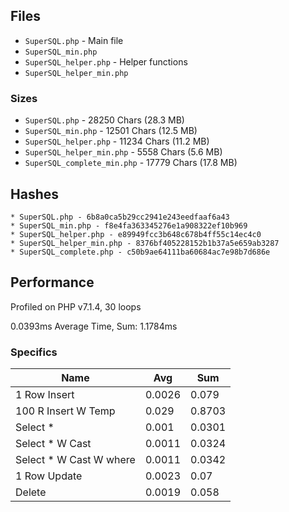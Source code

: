 ## Files

* `SuperSQL.php` - Main file
* `SuperSQL_min.php`
* `SuperSQL_helper.php` - Helper functions
* `SuperSQL_helper_min.php`

### Sizes

* `SuperSQL.php` - 28250 Chars (28.3 MB)
* `SuperSQL_min.php` - 12501 Chars (12.5 MB)
* `SuperSQL_helper.php` - 11234 Chars (11.2 MB)
* `SuperSQL_helper_min.php` - 5558 Chars (5.6 MB)
* `SuperSQL_complete_min.php` - 17779 Chars (17.8 MB)

## Hashes

```
* SuperSQL.php - 6b8a0ca5b29cc2941e243eedfaaf6a43
* SuperSQL_min.php - f8e4fa363345276e1a908322ef10b969
* SuperSQL_helper.php - e89949fcc3b648c678b4ff55c14ec4c0
* SuperSQL_helper_min.php - 8376bf405228152b1b37a5e659ab3287
* SuperSQL_complete.php - c50b9ae64111ba60684ac7e98b7d686e
```

## Performance

Profiled on PHP v7.1.4, 30 loops


0.0393ms Average Time, Sum: 1.1784ms

### Specifics

| Name                    |  Avg   |  Sum   |
|-------------------------|--------|--------|
| 1 Row Insert            | 0.0026 | 0.079 |
| 100 R Insert W Temp     | 0.029 | 0.8703 |
| Select *                | 0.001 | 0.0301 |
| Select * W Cast         | 0.0011 | 0.0324 |
| Select * W Cast W where | 0.0011 | 0.0342 |
| 1 Row Update            | 0.0023 | 0.07 |
| Delete                  | 0.0019 | 0.058 |

